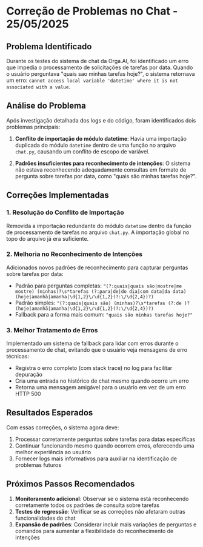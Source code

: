 # Correção de Problemas no Chat - 25/05/2025

## Problema Identificado
Durante os testes do sistema de chat da Orga.AI, foi identificado um erro que impedia o processamento de solicitações de tarefas por data. Quando o usuário perguntava "quais sao minhas tarefas hoje?", o sistema retornava um erro: `cannot access local variable 'datetime' where it is not associated with a value`.

## Análise do Problema
Após investigação detalhada dos logs e do código, foram identificados dois problemas principais:

1. **Conflito de importação do módulo datetime**: Havia uma importação duplicada do módulo `datetime` dentro de uma função no arquivo `chat.py`, causando um conflito de escopo de variável.

2. **Padrões insuficientes para reconhecimento de intenções**: O sistema não estava reconhecendo adequadamente consultas em formato de pergunta sobre tarefas por data, como "quais são minhas tarefas hoje?".

## Correções Implementadas

### 1. Resolução do Conflito de Importação
Removida a importação redundante do módulo `datetime` dentro da função de processamento de tarefas no arquivo `chat.py`. A importação global no topo do arquivo já era suficiente.

### 2. Melhoria no Reconhecimento de Intenções
Adicionados novos padrões de reconhecimento para capturar perguntas sobre tarefas por data:

- Padrão para perguntas completas: `"(?:quais|quais são|mostre|me mostre) (minhas)?\s*tarefas (?:para|de|do dia|com data|da data) (hoje|amanhã|amanha|\d{1,2}\/\d{1,2}(?:\/\d{2,4})?)`
- Padrão simples: `"(?:quais|quais são) (minhas)?\s*tarefas (?:de )?(hoje|amanhã|amanha|\d{1,2}\/\d{1,2}(?:\/\d{2,4})?)`
- Fallback para a forma mais comum: `"quais são minhas tarefas hoje?"`

### 3. Melhor Tratamento de Erros
Implementado um sistema de fallback para lidar com erros durante o processamento de chat, evitando que o usuário veja mensagens de erro técnicas:

- Registra o erro completo (com stack trace) no log para facilitar depuração
- Cria uma entrada no histórico de chat mesmo quando ocorre um erro
- Retorna uma mensagem amigável para o usuário em vez de um erro HTTP 500

## Resultados Esperados
Com essas correções, o sistema agora deve:
1. Processar corretamente perguntas sobre tarefas para datas específicas
2. Continuar funcionando mesmo quando ocorrem erros, oferecendo uma melhor experiência ao usuário
3. Fornecer logs mais informativos para auxiliar na identificação de problemas futuros

## Próximos Passos Recomendados
1. **Monitoramento adicional**: Observar se o sistema está reconhecendo corretamente todos os padrões de consulta sobre tarefas
2. **Testes de regressão**: Verificar se as correções não afetaram outras funcionalidades do chat
3. **Expansão de padrões**: Considerar incluir mais variações de perguntas e comandos para aumentar a flexibilidade do reconhecimento de intenções
